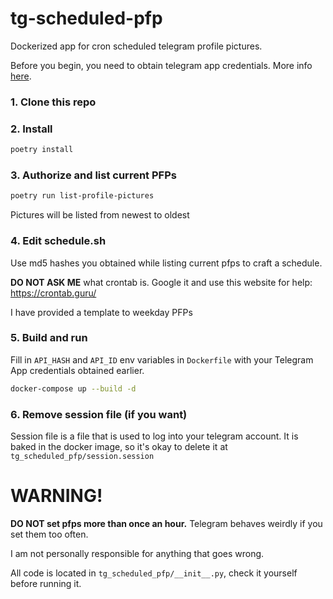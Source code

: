 # tg-scheduled-pfp

Dockerized app for cron scheduled telegram profile pictures.

Before you begin, you need to obtain telegram app credentials. More info [here](https://core.telegram.org/api/obtaining_api_id).

### 1. Clone this repo
### 2. Install

```bash
poetry install
```

### 3. Authorize and list current PFPs

```bash
poetry run list-profile-pictures
```

Pictures will be listed from newest to oldest

### 4. Edit schedule.sh

Use md5 hashes you obtained while listing current pfps to craft a schedule.

**DO NOT ASK ME** what crontab is. Google it and use this website for help: https://crontab.guru/

I have provided a template to weekday PFPs

### 5. Build and run

Fill in `API_HASH` and `API_ID` env variables in `Dockerfile` with your Telegram App credentials obtained earlier.

```bash
docker-compose up --build -d
```

### 6. Remove session file (if you want)

Session file is a file that is used to log into your telegram account. 
It is baked in the docker image, so it's okay to delete it at `tg_scheduled_pfp/session.session`



# WARNING!

**DO NOT set pfps more than once an hour.** Telegram behaves weirdly if you set them too often.

I am not personally responsible for anything that goes wrong.

All code is located in `tg_scheduled_pfp/__init__.py`, check it yourself before running it.
